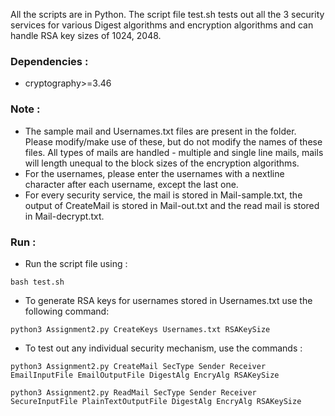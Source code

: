 All the scripts are in Python. The script file test.sh tests out all the 3 security services for various Digest algorithms and encryption algorithms and can handle RSA key sizes of 1024, 2048.


### Dependencies :
- cryptography>=3.46

### Note : 
- The sample mail and Usernames.txt files are present in the folder. Please modify/make use of these, but do not modify the names of these files. All types of mails are handled - multiple and single line mails, mails will length unequal to the block sizes of the encryption algorithms. 
- For the usernames, please enter the usernames with a nextline character after each username, except the last one.
- For every security service, the mail is stored in Mail-sample.txt, the output of CreateMail is stored in Mail-out.txt and the read mail is stored in Mail-decrypt.txt.

### Run :

- Run the script file using :
```
bash test.sh
```

- To generate RSA keys for usernames stored in Usernames.txt use the following command:
```
python3 Assignment2.py CreateKeys Usernames.txt RSAKeySize
```
- To test out any individual security mechanism, use the commands :
```
python3 Assignment2.py CreateMail SecType Sender Receiver EmailInputFile EmailOutputFile DigestAlg EncryAlg RSAKeySize

python3 Assignment2.py ReadMail SecType Sender Receiver SecureInputFile PlainTextOutputFile DigestAlg EncryAlg RSAKeySize
```

